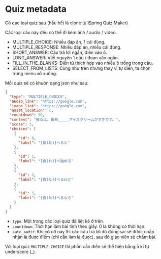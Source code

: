 # Quiz metadata

Có các loại quiz sau (hầu hết là clone từ iSpring Quiz Maker)

Các loại câu này đều có thể đi kèm ảnh / audio / video.

- MULTIPLE_CHOICE: Nhiều đáp án, 1 cái đúng.
- MULTIPLE_RESPONSE: Nhiều đáp án, nhiều cái đúng.
- SHORT_ANSWER: Câu trả lời ngắn, điền vào ô.
- LONG_ANSWER: Viết nguyên 1 câu / đoạn văn ngắn.
- FILL_IN_THE_BLANKS: Điền từ thích hợp vào nhiều ô trống trong câu.
- SELECT_FROM_LISTS: Cũng như trên nhưng thay vì tự điền, ta chọn trong menu xổ xuống.

Mỗi quiz sẽ có khuôn dạng json như sau:

```json
{
  "type": "MULTIPLE_CHOICE",
  "audio_link": "https://google.com",
  "image_link": "https://google.com",
  "asset_location": 6,
  "countdown": 90,
  "content": "彼女は、毎日_____アイスクリームがすきです。",
  "score": 5,
  "choices": [
    {
      "id": 0,
      "label": "{食(た)}べると"
    },
    {
      "id": 1,
      "label": "{食(た)}べ始める"
    },
    {
      "id": 2,
      "label": "{食(た)}べるほど"
    },
    {
      "id": 3,
      "label": "{食(た)}べるなら"
    }
  ]
}
```

- `type`: Một trong các loại quiz đã liệt kê ở trên.
- `countdown`: Thời hạn làm bài tính theo giây. 0 là không có thời hạn.
- `auto_audit`: Khi có cờ này thì các câu trả lời dù đúng sai sẽ được chấp nhận là được điểm (chỉ cần làm là được), sau đó giáo viên sẽ chấm bài.

Với loại quiz `MULTIPLE_CHOICE` thì phần cần điền sẽ thể hiện bằng 5 kí tự underscore (\_).
